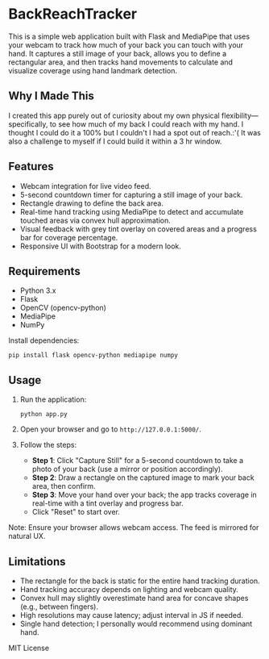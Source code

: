 # BackReachTracker
This is a simple web application built with Flask and MediaPipe that uses your webcam to track how much of your back you can touch with your hand. It captures a still image of your back, allows you to define a rectangular area, and then tracks hand movements to calculate and visualize coverage using hand landmark detection.

## Why I Made This

I created this app purely out of curiosity about my own physical flexibility—specifically, to see how much of my back I could reach with my hand. I thought I could do it a 100% but I couldn't I had a spot out of reach.:'(
It was also a challenge to myself if I could build it within a 3 hr window.

## Features

- Webcam integration for live video feed.
- 5-second countdown timer for capturing a still image of your back.
- Rectangle drawing to define the back area.
- Real-time hand tracking using MediaPipe to detect and accumulate touched areas via convex hull approximation.
- Visual feedback with grey tint overlay on covered areas and a progress bar for coverage percentage.
- Responsive UI with Bootstrap for a modern look.

## Requirements

- Python 3.x
- Flask
- OpenCV (opencv-python)
- MediaPipe
- NumPy

Install dependencies:
```
pip install flask opencv-python mediapipe numpy
```

## Usage

1. Run the application:
   ```
   python app.py
   ```

2. Open your browser and go to `http://127.0.0.1:5000/`.

3. Follow the steps:
   - **Step 1**: Click "Capture Still" for a 5-second countdown to take a photo of your back (use a mirror or position accordingly).
   - **Step 2**: Draw a rectangle on the captured image to mark your back area, then confirm.
   - **Step 3**: Move your hand over your back; the app tracks coverage in real-time with a tint overlay and progress bar.
   - Click "Reset" to start over.

Note: Ensure your browser allows webcam access. The feed is mirrored for natural UX.

## Limitations

- The rectangle for the back is static for the entire hand tracking duration.
- Hand tracking accuracy depends on lighting and webcam quality.
- Convex hull may slightly overestimate hand area for concave shapes (e.g., between fingers).
- High resolutions may cause latency; adjust interval in JS if needed.
- Single hand detection; I personally would recommend using dominant hand.


MIT License
